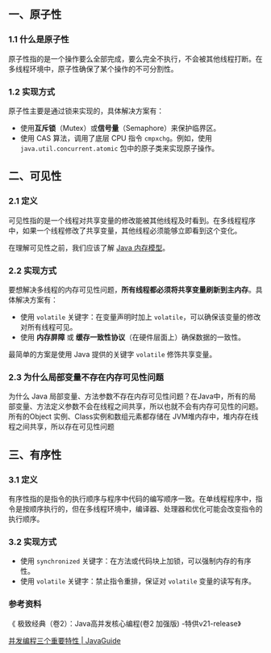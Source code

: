 ## 一、原子性

### 1.1 什么是原子性

原子性指的是一个操作要么全部完成，要么完全不执行，不会被其他线程打断。在多线程环境中，原子性确保了某个操作的不可分割性。



### 1.2 **实现方式**

原子性主要是通过锁来实现的，具体解决方案有：

- 使用**互斥锁**（Mutex）或**信号量**（Semaphore）来保护临界区。
- 使用 CAS 算法，调用了底层 CPU 指令 `cmpxchg`。例如，使用 `java.util.concurrent.atomic` 包中的原子类来实现原子操作。



## 二、可见性

### 2.1 定义

可见性指的是一个线程对共享变量的修改能被其他线程及时看到。在多线程程序中，如果一个线程修改了共享变量，其他线程必须能够立即看到这个变化。

在理解可见性之前，我们应该了解 [Java 内存模型](https://javaguide.cn/java/concurrent/jmm.html#jmm-是如何抽象线程和主内存之间的关系)。



### 2.2 实现方式

要想解决多线程的内存可见性问题，**所有线程都必须将共享变量刷新到主内存**。具体解决方案有：

- 使用 `volatile` 关键字：在变量声明时加上 `volatile`，可以确保该变量的修改对所有线程可见。
- 使用 **内存屏障** 或 **缓存一致性协议**（在硬件层面上）确保数据的一致性。

最简单的方案是使用 Java 提供的关键字 `volatile` 修饰共享变量。



### 2.3 为什么局部变量不存在内存可见性问题

为什么 Java 局部变量、方法参数不存在内存可见性问题？在Java中，所有的局部变量、方法定义参数不会在线程之间共享，所以也就不会有内存可见性的问题。所有的Object 实例、Class实例和数组元素都存储在 JVM堆内存中，堆内存在线程之间共享，所以存在可见性问题



## 三、有序性

### 3.1 定义

有序性指的是指令的执行顺序与程序中代码的编写顺序一致。在单线程程序中，指令是按顺序执行的，但在多线程环境中，编译器、处理器和优化可能会改变指令的执行顺序。



### 3.2 实现方式

- 使用 `synchronized`  关键字：在方法或代码块上加锁，可以强制内存的有序性。
- 使用 `volatile` 关键字：禁止指令重排，保证对 `volatile` 变量的读写有序。





### 参考资料

《 极致经典（卷2）：Java高并发核心编程(卷2 加强版) -特供v21-release》

[并发编程三个重要特性 | JavaGuide](https://javaguide.cn/java/concurrent/jmm.html#再看并发编程三个重要特性)